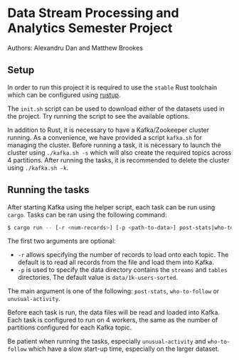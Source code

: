# Data Stream Processing and Analytics Semester Project
Authors: Alexandru Dan and Matthew Brookes

## Setup
In order to run this project it is required to use the `stable` Rust toolchain which can be configured using [rustup](https://rustup.rs/).

The `init.sh` script can be used to download either of the datasets used in the project. Try running the script to see the available options.

In addition to Rust, it is necessary to have a Kafka/Zookeeper cluster running. As a convenience, we have provided a script `kafka.sh` for managing the cluster. Before running a task, it is necessary to launch the cluster using `./kafka.sh -s` which will also create the required topics across 4 partitions. After running the tasks, it is recommended to delete the cluster using `./kafka.sh -k`.

## Running the tasks
After starting Kafka using the helper script, each task can be run using `cargo`. Tasks can be ran using the following command:
```bash
$ cargo run -- [-r <num-records>] [-p <path-to-data>] post-stats|who-to-follow|unusual-activity
```
The first two arguments are optional:
* `-r` allows specifying the number of records to load onto each topic. The default is to read all records from the file and load them into Kafka.
* `-p` is used to specify the data directory contains the `streams` and `tables` directories. The default value is `data/1k-users-sorted`.

The main argument is one of the following: `post-stats`, `who-to-follow` or `unusual-activity`.

Before each task is run, the data files will be read and loaded into Kafka. Each task is configured to run on 4 workers, the same as the number of partitions configured for each Kafka topic.

Be patient when running the tasks, especially `unusual-activity` and `who-to-follow` which have a slow start-up time, especially on the larger dataset.